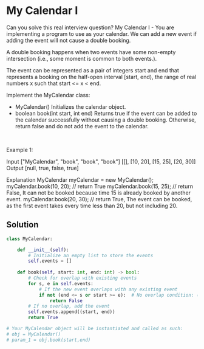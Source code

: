 # My Calendar I

Can you solve this real interview question? My Calendar I - You are implementing a program to use as your calendar. We can add a new event if adding the event will not cause a double booking.

A double booking happens when two events have some non-empty intersection (i.e., some moment is common to both events.).

The event can be represented as a pair of integers start and end that represents a booking on the half-open interval [start, end), the range of real numbers x such that start <= x < end.

Implement the MyCalendar class:

 * MyCalendar() Initializes the calendar object.
 * boolean book(int start, int end) Returns true if the event can be added to the calendar successfully without causing a double booking. Otherwise, return false and do not add the event to the calendar.

 

Example 1:


Input
["MyCalendar", "book", "book", "book"]
[[], [10, 20], [15, 25], [20, 30]]
Output
[null, true, false, true]

Explanation
MyCalendar myCalendar = new MyCalendar();
myCalendar.book(10, 20); // return True
myCalendar.book(15, 25); // return False, It can not be booked because time 15 is already booked by another event.
myCalendar.book(20, 30); // return True, The event can be booked, as the first event takes every time less than 20, but not including 20.

## Solution
```py
class MyCalendar:

    def __init__(self):
        # Initialize an empty list to store the events
        self.events = []
        
    def book(self, start: int, end: int) -> bool:
        # Check for overlap with existing events
        for s, e in self.events:
            # If the new event overlaps with any existing event
            if not (end <= s or start >= e):  # No overlap condition: (new_end <= old_start) or (new_start >= old_end)
                return False
        # If no overlap, add the event
        self.events.append((start, end))
        return True

# Your MyCalendar object will be instantiated and called as such:
# obj = MyCalendar()
# param_1 = obj.book(start,end)
```
